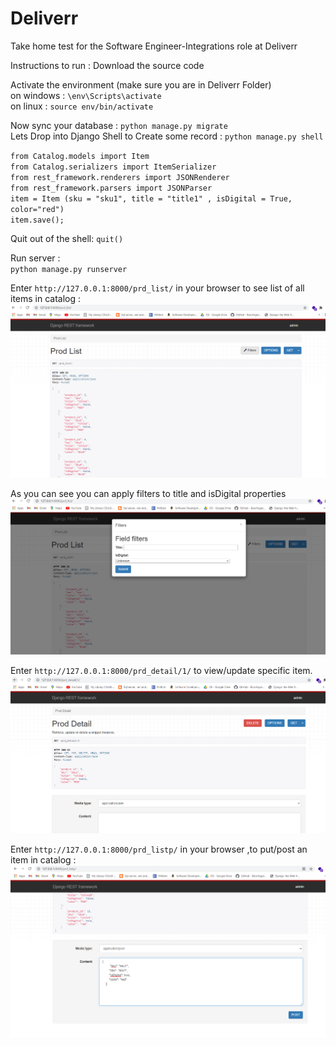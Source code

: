 # Deliverr

Take home test for the Software Engineer-Integrations role at Deliverr

Instructions to run :
Download the source code

Activate the environment (make sure you are in Deliverr Folder)  
 on windows : `\env\Scripts\activate`  
 on linux : `source env/bin/activate`

Now sync your database : `python manage.py migrate`  
Lets Drop into Django Shell to Create some record : `python manage.py shell`

`from Catalog.models import Item`  
`from Catalog.serializers import ItemSerializer`  
`from rest_framework.renderers import JSONRenderer`  
`from rest_framework.parsers import JSONParser`  
`item = Item (sku = "sku1", title = "title1" , isDigital = True, color="red")`  
`item.save();`

Quit out of the shell: `quit()`

Run server :  
`python manage.py runserver`

Enter `http://127.0.0.1:8000/prd_list/` in your browser to see list of all items in catalog :  
![GET request to retrieve all items](GetItems.PNG?raw=true)

As you can see you can apply filters to title and isDigital properties  
![Filter Some Items](FilterItems.PNG?raw=true)

Enter `http://127.0.0.1:8000/prd_detail/1/` to view/update specific item.  
![View Item](ItemDetail.PNG?raw=true)

Enter `http://127.0.0.1:8000/prd_listp/` in your browser ,to put/post an item in catalog :  
![Post Item](ItemPost.PNG?raw=true)
